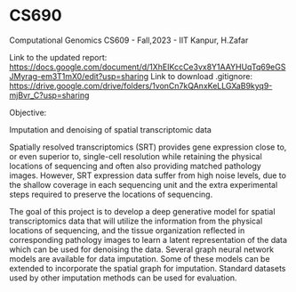 
# CS690
Computational Genomics CS609 - Fall,2023 - IIT Kanpur, H.Zafar 

Link to the updated report: https://docs.google.com/document/d/1XhEIKccCe3vx8Y1AAYHUqTq69eGSJMyrag-em3T1mX0/edit?usp=sharing
Link to download .gitignore: https://drive.google.com/drive/folders/1vonCn7kQAnxKeLLGXaB9kyq9-mjBvr_C?usp=sharing

Objective:

Imputation and denoising of spatial transcriptomic data

Spatially resolved transcriptomics (SRT) provides gene expression close to, or even superior
to, single-cell resolution while retaining the physical locations of sequencing and often also
providing matched pathology images. However, SRT expression data suffer from high noise
levels, due to the shallow coverage in each sequencing unit and the extra experimental steps
required to preserve the locations of sequencing.

The goal of this project is to develop a deep generative model for spatial transcriptomics
data that will utilize the information from the physical locations of sequencing, and the tissue
organization reflected in corresponding pathology images to learn a latent representation of
the data which can be used for denoising the data. Several graph neural network models are
available for data imputation. Some of these models can be extended to incorporate the spatial graph for imputation. Standard datasets used by other imputation methods can be used for evaluation.
